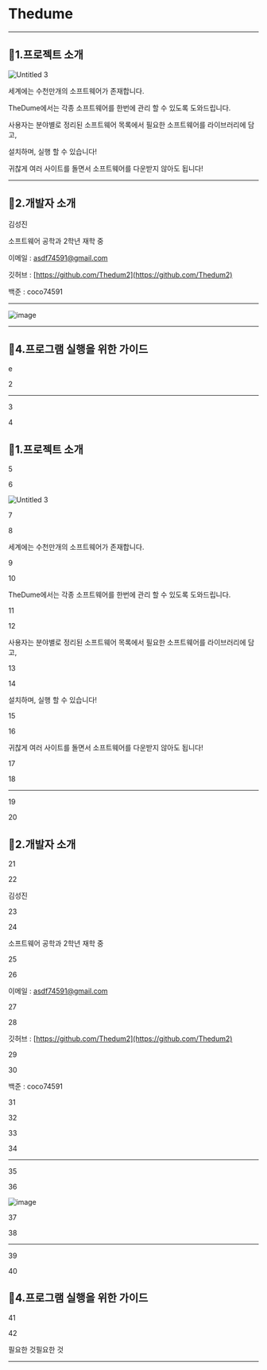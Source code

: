 # Thedume
---

## 📌1.프로젝트 소개

![Untitled 3](https://user-images.githubusercontent.com/76659528/109339057-69d0d800-78aa-11eb-9a8f-bc3a48f14046.png)

세계에는 수천만개의 소프트웨어가 존재합니다.

TheDume에서는 각종 소프트웨어를 한번에 관리 할 수 있도록 도와드립니다.

사용자는 분야별로 정리된 소프트웨어 목록에서 필요한 소프트웨어를 라이브러리에 담고,

설치하며, 실행 할 수 있습니다! 

귀찮게 여러 사이트를 돌면서 소프트웨어를 다운받지 않아도 됩니다!

---

## 📕2.개발자 소개

김성진

소프트웨어 공학과 2학년 재학 중

이메일 : asdf74591@gmail.com

깃허브 : [https://github.com/Thedum2](https://github.com/Thedum2)

백준 : coco74591

 

---

![image](https://user-images.githubusercontent.com/76659528/109339246-b3212780-78aa-11eb-9d91-522e96a1408f.png)

---

## 📕4.프로그램 실행을 위한 가이드

e

2

---

3



4

## 📌1.프로젝트 소개

5



6

![Untitled 3](https://user-images.githubusercontent.com/76659528/109339057-69d0d800-78aa-11eb-9a8f-bc3a48f14046.png)

7



8

세계에는 수천만개의 소프트웨어가 존재합니다.

9



10

TheDume에서는 각종 소프트웨어를 한번에 관리 할 수 있도록 도와드립니다.

11



12

사용자는 분야별로 정리된 소프트웨어 목록에서 필요한 소프트웨어를 라이브러리에 담고,

13



14

설치하며, 실행 할 수 있습니다! 

15



16

귀찮게 여러 사이트를 돌면서 소프트웨어를 다운받지 않아도 됩니다!

17



18

---

19



20

## 📕2.개발자 소개

21



22

김성진

23



24

소프트웨어 공학과 2학년 재학 중

25



26

이메일 : asdf74591@gmail.com

27



28

깃허브 : [https://github.com/Thedum2](https://github.com/Thedum2)

29



30

백준 : coco74591

31



32

 

33



34

---

35



36

![image](https://user-images.githubusercontent.com/76659528/109339246-b3212780-78aa-11eb-9d91-522e96a1408f.png)

37



38

---

39



40

## 📕4.프로그램 실행을 위한 가이드

41



42

필요한 것필요한 것

---
